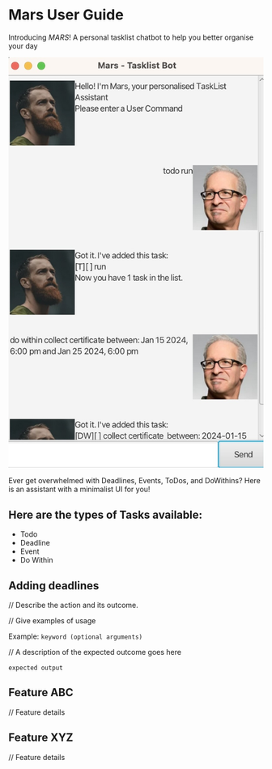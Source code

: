 # Mars User Guide

Introducing *MARS*! A personal tasklist chatbot to help you better organise your day

![UI Image](../src/main/docs/Ui.png)

Ever get overwhelmed with Deadlines, Events, ToDos, and DoWithins? Here is an assistant with a minimalist UI for you!

## Here are the types of Tasks available:
* Todo
* Deadline
* Event
* Do Within

## Adding deadlines

// Describe the action and its outcome.

// Give examples of usage

Example: `keyword (optional arguments)`

// A description of the expected outcome goes here

```
expected output
```

## Feature ABC

// Feature details


## Feature XYZ

// Feature details
